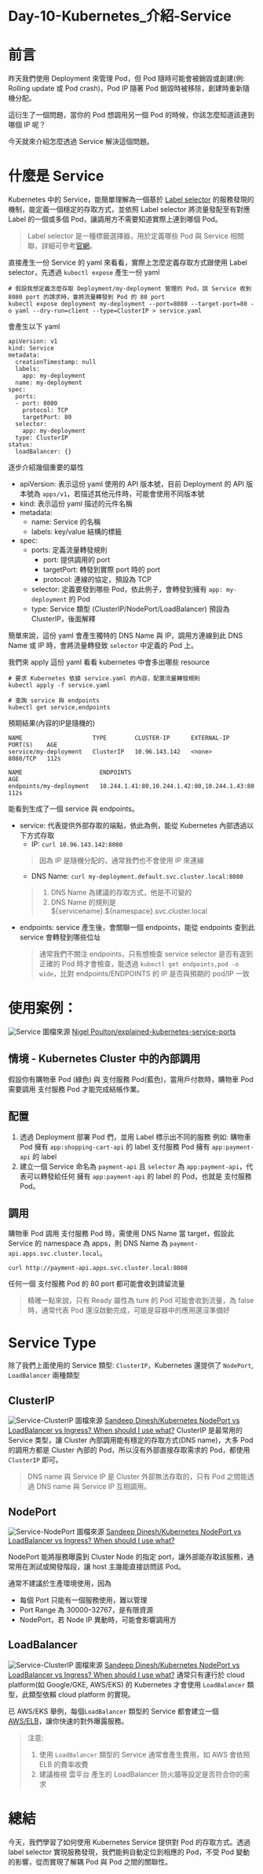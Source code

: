 # Day-10-Kubernetes_介紹-Service

# 前言
昨天我們使用 Deployment 來管理 Pod，但 Pod 隨時可能會被銷毀或創建(例: Rolling update 或 Pod crash)，Pod IP 隨著 Pod 銷毀時被移除，創建時重新隨機分配。

這衍生了一個問題，當你的 Pod 想調用另一個 Pod 的時候，你該怎麼知道該連到哪個 IP 呢？

今天就來介紹怎麼透過 Service 解決這個問題。

# 什麼是 Service
Kubernetes 中的 Service，能簡單理解為一個基於 [Label selector] 的服務發現的機制，能定義一個穩定的存取方式，並依照 Label selector 將流量發配至有對應 Label 的一個或多個 Pod，讓調用方不需要知道實際上連到哪個 Pod。
> Label selector 是一種標籤選擇器，用於定義哪些 Pod 與 Service 相關聯，詳細可參考[官網](https://kubernetes.io/docs/concepts/overview/working-with-objects/labels/)。

直接產生一份 Service 的 yaml 來看看，實際上怎麼定義存取方式跟使用 Label selector，先透過 `kubectl expose` 產生一份 yaml
```
# 假設我想定義怎麼存取 Deployment/my-deployment 管理的 Pod，該 Service 收到 8080 port 的請求時，會將流量轉發到 Pod 的 80 port 
kubectl expose deployment my-deployment --port=8080 --target-port=80 -o yaml --dry-run=client --type=ClusterIP > service.yaml
```

會產生以下 yaml
```
apiVersion: v1
kind: Service
metadata:
  creationTimestamp: null
  labels:
    app: my-deployment
  name: my-deployment
spec:
  ports:
  - port: 8080
    protocol: TCP
    targetPort: 80
  selector:
    app: my-deployment
  type: ClusterIP
status:
  loadBalancer: {}
```

逐步介紹幾個重要的屬性
- apiVersion: 表示這份 yaml 使用的 API 版本號，目前 Deployment 的 API 版本號為 `apps/v1`，若描述其他元件時，可能會使用不同版本號
- kind: 表示這份 yaml 描述的元件名稱
- metadata: 
  - name: Service 的名稱
  - labels: key/value 結構的標籤
- spec:
  - ports: 定義流量轉發規則
    - port: 提供調用的 port 
    - targetPort: 轉發到實際 port 時的 port
    - protocol: 連線的協定，預設為 TCP
  - selector: 定義要發到哪些 Pod，依此例子，會轉發到擁有 `app: my-deployment` 的 Pod
  - type: Service 類型 (ClusterIP/NodePort/LoadBalancer) 預設為 ClusterIP，後面解釋

簡單來說，這份 yaml 會產生獨特的 DNS Name 與 IP，調用方連線到此  DNS Name 或 IP 時，會將流量轉發致 `selector` 中定義的 Pod 上。

我們來 apply 這份 yaml 看看 kubernetes 中會多出哪些 resource
```
# 要求 Kubernetes 依據 service.yaml 的內容，配置流量轉發規則
kubectl apply -f service.yaml

# 查詢 service 與 endpoints
kubectl get service,endpoints
```
預期結果(內容的IP是隨機的)
```
NAME                    TYPE        CLUSTER-IP      EXTERNAL-IP   PORT(S)    AGE
service/my-deployment   ClusterIP   10.96.143.142   <none>        8080/TCP   112s

NAME                      ENDPOINTS                                      AGE
endpoints/my-deployment   10.244.1.41:80,10.244.1.42:80,10.244.1.43:80   112s
```

能看到生成了一個 service 與 endpoints。
- service: 代表提供外部存取的端點，依此為例，能從 Kubernetes 內部透過以下方式存取
  - IP: `curl 10.96.143.142:8080`
  > 因為 IP 是隨機分配的，通常我們也不會使用 IP 來連線
  - DNS Name: `curl my-deployment.default.svc.cluster.local:8080`
  > 1. DNS Name 為建議的存取方式，他是不可變的
  > 2. DNS Name 的規則是 \${servicename}.\${namespace}.svc.cluster.local
- endpoints: service 產生後，會關聯一個 endpoints，能從 endpoints 查到此 service 會轉發到哪些位址
  > 通常我們不關注 endpoints，只有想檢查 service selector 是否有選到正確的 Pod 時才會檢查，能透過 `kubectl get endpoints,pod -o wide`，比對 endpoints/ENDPOINTS 的 IP 是否與預期的 pod/IP 一致 

# 使用案例：
![Service](https://img1.wsimg.com/isteam/ip/ada6c322-5e3c-4a32-af67-7ac2e8fbc7ba/cluster-ip-pic.png/:/cr=t:0%25,l:0%25,w:100%25,h:100%25/rs=w:1280)
圖檔來源 [Nigel Poulton/explained-kubernetes-service-ports](https://nigelpoulton.com/explained-kubernetes-service-ports/)    

## 情境 - Kubernetes Cluster 中的內部調用
假設你有購物車 Pod (綠色) 與 支付服務 Pod(藍色)，當用戶付款時，購物車 Pod 需要調用 支付服務 Pod 才能完成結帳作業。

## 配置
1. 透過 Deployment 部署 Pod 們，並用 Label 標示出不同的服務
  例如: 
    購物車 Pod 擁有 `app:shopping-cart-api` 的 label
    支付服務 Pod 擁有 `app:payment-api` 的 label
2. 建立一個 Service 命名為 `payment-api` 且 `selector` 為 `app:payment-api`，代表可以轉發給任何 擁有 `app:payment-api` 的 label 的 Pod，也就是 支付服務 Pod。
  
## 調用
  購物車 Pod 調用 支付服務 Pod 時，需使用 DNS Name 當 target，假設此 Service 的 namespace 為 apps，則 DNS Name 為 `payment-api.apps.svc.cluster.local`。   
  ```
  curl http://payment-api.apps.svc.cluster.local:8080
  ````

  任何一個 支付服務 Pod 的 80 port 都可能會收到請留流量
  > 精確一點來說，只有 Ready 屬性為 ture 的 Pod 可能會收到流量，為 false 時，通常代表 Pod 還沒啟動完成，可能是容器中的應用還沒準備好

# Service Type
除了我們上面使用的 Service 類型: `ClusterIP`，Kubernetes 還提供了 `NodePort`, `LoadBalancer` 兩種類型

## ClusterIP
![Service-ClusterIP](https://seongjin.me/content/images/2022/02/clusterip.png)
圖檔來源 [Sandeep Dinesh/Kubernetes NodePort vs LoadBalancer vs Ingress? When should I use what?](https://medium.com/google-cloud/kubernetes-nodeport-vs-loadbalancer-vs-ingress-when-should-i-use-what-922f010849e0)
ClusterIP 是最常用的 Service 类型，讓 Cluster 內部調用能有穩定的存取方式(DNS name)，大多 Pod 的調用方都是 Cluster 內部的 Pod，所以沒有外部直接存取需求的 Pod，都使用 `ClusterIP` 即可。
> DNS name 與 Service IP 是 Cluster 外部無法存取的，只有 Pod 之間能透過 DNS name 與 Service IP 互相調用。

## NodePort
![Service-NodePort](https://miro.medium.com/v2/resize:fit:720/format:webp/1*CdyUtG-8CfGu2oFC5s0KwA.png)
圖檔來源 [Sandeep Dinesh/Kubernetes NodePort vs LoadBalancer vs Ingress? When should I use what?](https://medium.com/google-cloud/kubernetes-nodeport-vs-loadbalancer-vs-ingress-when-should-i-use-what-922f010849e0)

NodePort 能將服務曝露到 Cluster Node 的指定 port，讓外部能存取該服務，通常用在測試或開發階段，讓 host 主幾能直接訪問該 Pod。

通常不建議於生產環境使用，因為
- 每個 Port 只能有一個服務使用，難以管理
- Port Range 為 30000–32767，是有限資源
- NodePort，若 Node IP 異動時，可能會影響調用方

## LoadBalancer
![Service-ClusterIP](https://miro.medium.com/v2/resize:fit:720/format:webp/1*P-10bQg_1VheU9DRlvHBTQ.png)
圖檔來源 [Sandeep Dinesh/Kubernetes NodePort vs LoadBalancer vs Ingress? When should I use what?](https://medium.com/google-cloud/kubernetes-nodeport-vs-loadbalancer-vs-ingress-when-should-i-use-what-922f010849e0)
通常只有運行於 cloud platform(如 Google/GKE, AWS/EKS) 的 Kubernetes 才會使用 `LoadBalancer` 類型，此類型依賴 cloud platform 的實現。

已 AWS/EKS 舉例，每個`LoadBalancer` 類型的 Service 都會建立一個 [AWS/ELB](https://aws.amazon.com/tw/elasticloadbalancing/)，讓你快速的對外曝露服務。

> 注意:    
> 1. 使用 `LoadBalancer` 類型的 Service 通常會產生費用，如 AWS 會依照 ELB 的費率收費
> 2. 建議檢視 雲平台 產生的 LoadBalancer 防火牆等設定是否符合你的需求

# 總結
今天，我們學習了如何使用 Kubernetes Service 提供對 Pod 的存取方式。透過 label selector 實現服務發現，我們能夠自動定位到相應的 Pod，不受 Pod 變動的影響，從而實現了解耦 Pod 與 Pod 之間的關聯性。
 

 [Label selector]: https://kubernetes.io/docs/concepts/overview/working-with-objects/labels/